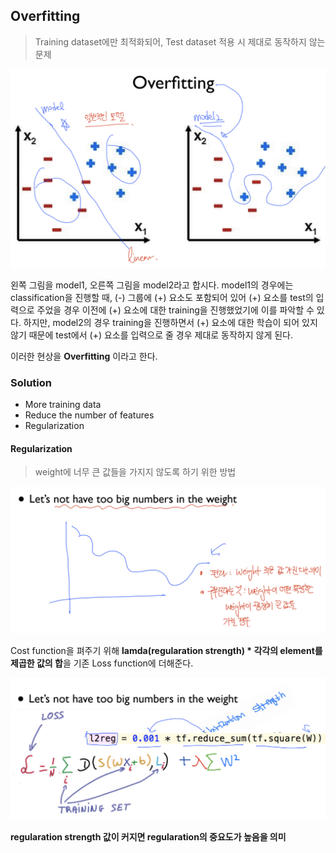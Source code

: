 ## Overfitting
> Training dataset에만 최적화되어, Test dataset 적용 시 제대로 동작하지 않는 문제 


![overfitting](img/overfitting.png)

왼쪽 그림을 model1, 오른쪽 그림을 model2라고 합시다. 
model1의 경우에는 classification을 진행할 때, (-) 그룹에 (+) 요소도 포함되어 있어 (+) 요소를 test의 입력으로 주었을 경우 이전에 (+) 요소에 대한 training을 진행했었기에 이를 파악할 수 있다. 
하지만, model2의 경우 training을 진행하면서 (+) 요소에 대한 학습이 되어 있지 않기 때문에 test에서 (+) 요소를 입력으로 줄 경우 제대로 동작하지 않게 된다. 

이러한 현상을 <strong>Overfitting</strong> 이라고 한다.

### Solution 
- More training data 
- Reduce the number of features 
- Regularization 

#### Regularization 
> weight에 너무 큰 값들을 가지지 않도록 하기 위한 방법 

<img src="img/regularization.png" style="width: 550px">

Cost function을 펴주기 위해 <strong>lamda(regularation strength) * 각각의 element를 제곱한 값의 합</strong>을 기존 Loss function에 더해준다. 

<img src="img/regularization_2.png" style="width: 550px">

<strong>regularation strength 값이 커지면 regularation의 중요도가 높음을 의미</strong>